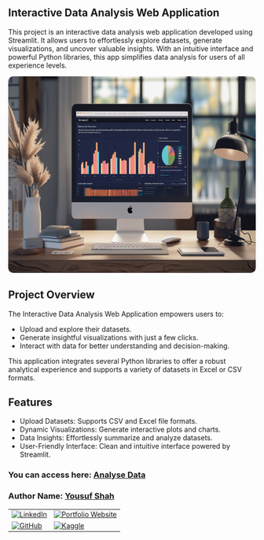 ## **Interactive Data Analysis Web Application**

This project is an interactive data analysis web application developed using Streamlit. It allows users to effortlessly explore datasets, generate visualizations, and uncover valuable insights. With an intuitive interface and powerful Python libraries, this app simplifies data analysis for users of all experience levels.

<div style="text-align: center;">
    <img src="analysis.jpg" alt="My Banner" style="width: 100%; max-width: 700px; height:400px; border-radius: 10px;"/>
</div>

## **Project Overview**

The Interactive Data Analysis Web Application empowers users to:

- Upload and explore their datasets.
- Generate insightful visualizations with just a few clicks.
- Interact with data for better understanding and decision-making.

This application integrates several Python libraries to offer a robust analytical experience and supports a variety of datasets in Excel or CSV formats.

## **Features**

- Upload Datasets: Supports CSV and Excel file formats.
- Dynamic Visualizations: Generate interactive plots and charts.
- Data Insights: Effortlessly summarize and analyze datasets.
- User-Friendly Interface: Clean and intuitive interface powered by Streamlit.

### You can access here: [Analyse Data](https://data-analyses.streamlit.app/)

<div class="contact-info">
  <h3 class="section-title">
    <strong>Author Name:</strong>
    <a href="https://www.linkedin.com/in/yousuf-shah-7ba9492b4/" target="_blank">Yousuf Shah</a>
  </h3>
  <table>
    <tr>
      <td>
        <a href="https://www.linkedin.com/in/yousuf-shah-7ba9492b4/" target="_blank">
          <img src="https://img.shields.io/badge/LinkedIn-Profile-blue?style=for-the-badge&logo=linkedin" alt="LinkedIn" />
        </a>
      </td>
      <td>
        <a href="https://yousfshah.github.io/Portfolio_Website/" target="_blank">
          <img src="https://img.shields.io/badge/Portfolio_Website-Website-blue?style=for-the-badge&logo=link" alt="Portfolio Website" />
        </a>
      </td>
    </tr>
    <tr>
      <td>
        <a href="https://github.com/Yousfshah" target="_blank">
          <img src="https://img.shields.io/badge/GitHub-Profile-green?style=for-the-badge&logo=github" alt="GitHub" />
        </a>
      </td>
      <td>
        <a href="https://www.kaggle.com/yousufshah" target="_blank">
          <img src="https://img.shields.io/badge/Kaggle-Profile-orange?style=for-the-badge&logo=kaggle" alt="Kaggle" />
        </a>
      </td>
    </tr>
  </table>
</div>

